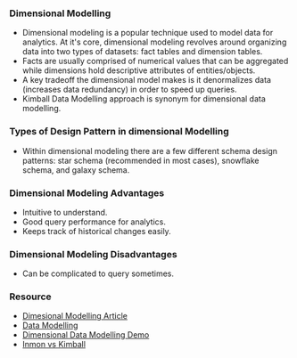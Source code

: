 ### Dimensional Modelling

- Dimensional modeling is a popular technique used to model data for analytics. At it's core, dimensional modeling revolves around organizing data into two types of datasets: fact tables and dimension tables. 
- Facts are usually comprised of numerical values that can be aggregated while dimensions hold descriptive attributes of entities/objects. 
- A key tradeoff the dimensional model makes is it denormalizes data (increases data redundancy) in order to speed up queries.
- Kimball Data Modelling approach is synonym for dimensional data modelling. 
### Types of Design Pattern in dimensional Modelling
- Within dimensional modeling there are a few different schema design patterns: star schema (recommended in most cases), snowflake schema, and galaxy schema.

### Dimensional Modeling Advantages
- Intuitive to understand.
- Good query performance for analytics.
- Keeps track of historical changes easily.

### Dimensional Modeling Disadvantages
- Can be complicated to query sometimes.


### Resource
- [Dimesional Modelling Article](https://dataengineering.wiki/Concepts/Dimensional+Modeling)
- [Data Modelling](https://www.youtube.com/watch?v=rSo8_soxKGw)
- [Dimensional Data Modelling Demo](https://www.youtube.com/watch?v=gQisQHPhjwU)
- [Inmon vs Kimball](https://www.youtube.com/watch?v=Tff34jj_V-0)